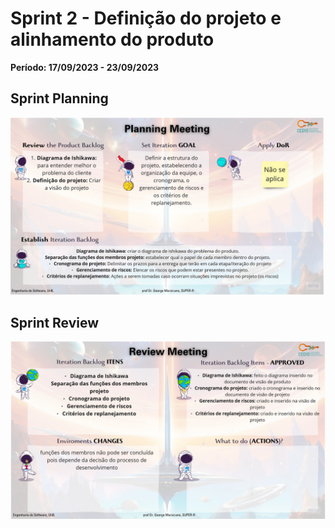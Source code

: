 # Sprint 2 - Definição do projeto e alinhamento do produto

**Período: 17/09/2023 - 23/09/2023**

## Sprint Planning

![Sprint Planning da sprint 2](../../assets/templates_reunioes_sprint/sprint2/planning.jpg)

## Sprint Review

![Sprint Review da sprint 2](../../assets/templates_reunioes_sprint/sprint2/review.jpg)

<!-- ## Sprint Retrospective

![Sprint Retrospective da sprint 0](../../assets/templates_reunioes_sprint/Sprint_Retrospective11_11.png) -->
